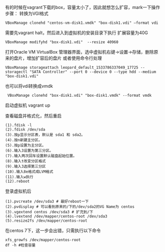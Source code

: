 有的时候在vagrant下载的box，容量太小了，因此就想怎么扩容，mark一下操作步骤：
转换为VGI格式


	VBoxManage clonehd "centos-vm-disk1.vmdk" "box-disk1.vdi" –format vdi

需要先vagrant halt，然后进入到虚拟机的安装目录下执行
扩展容量为40G

	VBoxManage modifyhd "box-disk1.vdi"  --resize 40960
打开Oracle VM VirtualBox 管理器界面，选中虚拟机右键->设置->存储，删除原来的盘片，增加扩容后的盘片 或者使用命令行处理



	VBoxManage storageattach leopard_default_1533786337049_17725 --storagectl "SATA Controller" --port 0 --device 0 --type hdd --medium "box-disk1.vdi"

也可以将vdi转换成vmdk

	 VBoxManage clonehd "box-disk1.vdi" "box-disk1.vmdk" --format vmdk
启动虚拟机
	vagrant up

查看磁盘并格式化，然后重启

	(1).fdisk -l
	(2).fdisk /dev/sda
	(3).按p显示分区表，默认是 sda1 和 sda2。
	(4).按n新建主分区。
	(5).按p设置为主分区。
	(6).输入3设置为第三分区。
	(7).输入两次回车设置默认磁盘起始位置。
	(8).输入t改变分区格式
	(9).输入3选择第三分区
	(10).输入8e格式成LVM格式
	(11).输入w执行
	(12).reboot

登录虚拟机后

	(1).pvcreate /dev/sda3 # 最好reboot一下
	(2).pvdisplay # 可以看到原来的/下的/dev/sda2的VG Name为 centos
	(3).vgextend centos /dev/sda3 # 扩充到/下
	(4).lvextend /dev/mapper/centos-root /dev/sda3
	(5).resize2fs /dev/mapper/centos-root

在centos 7下，这一步会出错，只需执行以下命令

	xfs_growfs /dev/mapper/centos-root
	df -h #检查容量